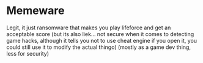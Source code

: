 # Memeware
Legit, it just ransomware that makes you play lifeforce and get an acceptable score (but its also liek... not secure when it comes to detecting game hacks, although it tells you not to use cheat engine if you open it, you could still use it to modify the actual thingo) (mostly as a game dev thing, less for security)
